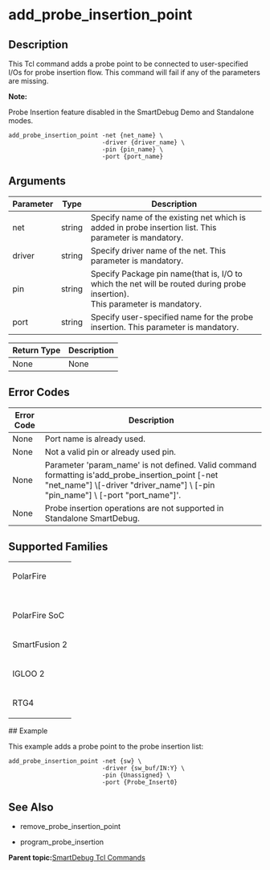 # add\_probe\_insertion\_point

## Description

This Tcl command adds a probe point to be connected to user-specified I/Os for probe insertion flow. This command will fail if any of the parameters are missing.

**Note:**

Probe Insertion feature disabled in the SmartDebug Demo and Standalone modes.

```
add_probe_insertion_point -net {net_name} \
                          -driver {driver_name} \
                          -pin {pin_name} \
                          -port {port_name}
```

## Arguments

|Parameter|Type|Description|
|---------|----|-----------|
|net|string|Specify name of the existing net which is added in probe insertion list. This parameter is mandatory.|
|driver|string|Specify driver name of the net. This parameter is mandatory.|
|pin|string|Specify Package pin name\(that is, I/O to which the net will be routed during probe insertion\).<br /> This parameter is mandatory.|
|port|string|Specify user-specified name for the probe insertion. This parameter is mandatory.|

|Return Type|Description|
|-----------|-----------|
|None|None|

## Error Codes

|Error Code|Description|
|----------|-----------|
|None|Port name is already used.|
|None|Not a valid pin or already used pin.|
|None|Parameter 'param\_name' is not defined. Valid command formatting is'add\_probe\_insertion\_point \[-net "net\_name"\] \\\[-driver "driver\_name"\] \\ \[-pin "pin\_name"\] \\ \[-port "port\_name"\]'.|
|None|Probe insertion operations are not supported in Standalone SmartDebug.|

## Supported Families

<table id="GUID-14E725E5-ACDE-48B8-9297-0C2C8001A858"><tbody><tr><td>

PolarFire

</td></tr><tr><td>

<br /> PolarFire SoC<br />

</td></tr><tr><td>

SmartFusion 2

</td></tr><tr><td>

IGLOO 2

</td></tr><tr><td>

RTG4

</td></tr></tbody>
</table>## Example

This example adds a probe point to the probe insertion list:

```
add_probe_insertion_point -net {sw} \
                          -driver {sw_buf/IN:Y} \
                          -pin {Unassigned} \
                          -port {Probe_Insert0}
```

## See Also

-   remove\_probe\_insertion\_point

-   program\_probe\_insertion


**Parent topic:**[SmartDebug Tcl Commands](GUID-5F0515FB-DC45-4C39-86E5-8B7DC659F010.md)

